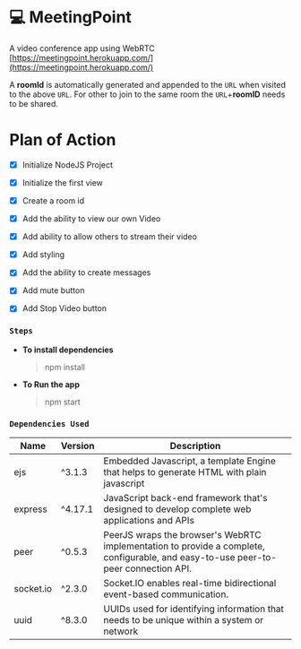 # 💻 MeetingPoint
 
A video conference app using WebRTC 
[https://meetingpoint.herokuapp.com/](https://meetingpoint.herokuapp.com/)

A **roomId** is automatically generated and appended to the `URL` when visited to the above `URL`.
For other to join to the same room the `URL`+**roomID** needs to be shared.


# Plan of Action

- [x] Initialize NodeJS Project 
- [x] Initialize the first view
- [x] Create a room id
- [x] Add the ability to view our own Video
- [x] Add ability to allow others to stream their video
- [x] Add styling
- [x] Add the ability to create messages
- [x] Add mute button
- [x] Add Stop Video button


### `Steps`
- **To install dependencies**
    > npm install
 - **To Run the app**
    > npm start


### `Dependencies Used`

| Name | Version | Description |
|--|--|--|
| ejs | ^3.1.3 | Embedded Javascript, a template Engine that helps to generate HTML with plain javascript |
| express  | ^4.17.1 | JavaScript back-end framework that's designed to develop complete web applications and APIs |
| peer | ^0.5.3 | PeerJS wraps the browser's WebRTC implementation to provide a complete, configurable, and easy-to-use peer-to-peer connection API.  |
|socket.io | ^2.3.0 | Socket.IO enables real-time bidirectional event-based communication. |
| uuid | ^8.3.0 | UUIDs used for identifying information that needs to be unique within a system or network |